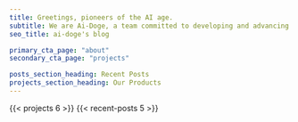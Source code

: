 ```yaml
---
title: Greetings, pioneers of the AI age.
subtitle: We are Ai-Doge, a team committed to developing and advancing innovative AI applications that run directly on mobile devices. Our mission is to bring the power and potential of AI into the palms of everyone's hands, right at the device level.
seo_title: ai-doge's blog

primary_cta_page: "about"
secondary_cta_page: "projects"

posts_section_heading: Recent Posts
projects_section_heading: Our Products
---
```


{{< projects 6 >}}
{{< recent-posts 5 >}}

